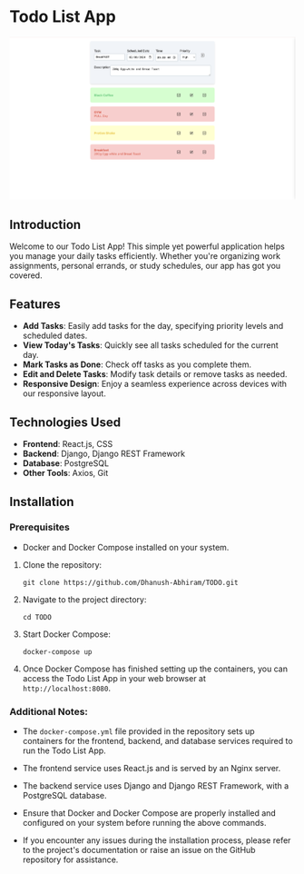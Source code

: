 # Todo List App

![Todo List App Screenshot](images/todo-app.png)

## Introduction

Welcome to our Todo List App! This simple yet powerful application helps you manage your daily tasks efficiently. Whether you're organizing work assignments, personal errands, or study schedules, our app has got you covered.

## Features

- **Add Tasks**: Easily add tasks for the day, specifying priority levels and scheduled dates.
- **View Today's Tasks**: Quickly see all tasks scheduled for the current day.
- **Mark Tasks as Done**: Check off tasks as you complete them.
- **Edit and Delete Tasks**: Modify task details or remove tasks as needed.
- **Responsive Design**: Enjoy a seamless experience across devices with our responsive layout.

## Technologies Used

- **Frontend**: React.js, CSS
- **Backend**: Django, Django REST Framework
- **Database**: PostgreSQL
- **Other Tools**: Axios, Git

## Installation

### Prerequisites
- Docker and Docker Compose installed on your system.

1. Clone the repository:

    ```
    git clone https://github.com/Dhanush-Abhiram/TODO.git
    ```

2. Navigate to the project directory:

    ```
    cd TODO
    ```

3. Start Docker Compose:

    ```
    docker-compose up
    ```

4. Once Docker Compose has finished setting up the containers, you can access the Todo List App in your web browser at `http://localhost:8080`.

### Additional Notes:

- The `docker-compose.yml` file provided in the repository sets up containers for the frontend, backend, and database services required to run the Todo List App.

- The frontend service uses React.js and is served by an Nginx server.
  
- The backend service uses Django and Django REST Framework, with a PostgreSQL database.

- Ensure that Docker and Docker Compose are properly installed and configured on your system before running the above commands.

- If you encounter any issues during the installation process, please refer to the project's documentation or raise an issue on the GitHub repository for assistance.

